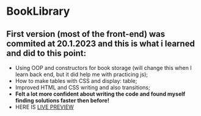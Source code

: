 # BookLibrary

## First version (most of the front-end) was commited at 20.1.2023 and this is what i learned and did to this point:
- Using OOP and constructors for book storage (will change this when I learn back end, but it did help me with practicing js);
- How to make tables with CSS and display: table;
- Improved HTML and CSS writing and also transitions;
- **Felt a lot more confident about writing the code and found myself finding solutions faster then before!**
- HERE IS [LIVE PREVIEW](https://amer-alic.github.io/BookLibrary/)
